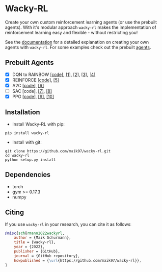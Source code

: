 # Wacky-RL

Create your own custom reinforcement learning agents (or use the prebuilt agents).
With it's modular approach `wacky-rl` makes the implementation of reinforcement learning easy and flexible - without restricting you!

See the [documentation](https://wacky-rl.rtfd.io) for a detailed explanation on creating your own agents with `wacky-rl`.
For some examples check out the prebuilt [agents](https://github.com/maik97/wacky-rl/tree/master/wacky/agents/pre_built).

## Prebuilt Agents

- [X] DQN to RAINBOW 
  [[code]](https://github.com/maik97/wacky-rl/blob/master/wacky/agents/pre_built/deep_q_network.py),
  [[1]](http://arxiv.org/abs/1312.5602),
  [[2]](https://www.nature.com/articles/nature14236),
  [[3]](http://arxiv.org/abs/1509.06461),
  [[4]](https://arxiv.org/abs/1710.02298)
- [x] REINFORCE 
  [[code]](https://github.com/maik97/wacky-rl/blob/master/wacky/agents/pre_built/reinforce.py),
  [[5]](https://people.cs.umass.edu/~barto/courses/cs687/williams92simple.pdf)
- [x] A2C 
  [[code]](https://github.com/maik97/wacky-rl/blob/master/wacky/agents/pre_built/advantage_actor_critic.py),
  [[6]](https://arxiv.org/abs/1602.01783)
- [ ] SAC
  [code],
  [[7]](https://arxiv.org/pdf/1801.01290.pdf),
  [[8]](https://arxiv.org/pdf/1812.05905.pdf)
- [x] PPO
  [[code]](https://github.com/maik97/wacky-rl/blob/master/wacky/agents/pre_built/proximal_policy_optimization.py),
  [[9]](https://arxiv.org/abs/1707.06347),
  [[10]](http://proceedings.mlr.press/v37/schulman15.pdf)

## Installation

- Install Wacky-RL with pip:

```
pip install wacky-rl
```

- Install with git:

```
git clone https://github.com/maik97/wacky-rl.git
cd wacky-rl
python setup.py install
```

## Dependencies

- torch
- gym >= 0.17.3
- numpy

## Citing

If you use `wacky-rl` in your research, you can cite it as follows:

```bibtex
@misc{schürmann2022wackyrl,
    author = {Maik Schürmann},
    title = {wacky-rl},
    year = {2022},
    publisher = {GitHub},
    journal = {GitHub repository},
    howpublished = {\url{https://github.com/maik97/wacky-rl}},
}
```
